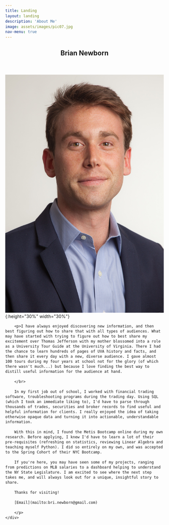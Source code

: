 ```yaml
---
title: Landing
layout: landing
description: 'About Me'
image: assets/images/pic07.jpg
nav-menu: true
---
```


<!-- Main -->
<div id="main">

<!-- One -->
<section id="one">
	<div class="inner">
		<header class="major">
			<h2>Brian Newborn</h2>
		</header>

![Me!](/assets/images/bn_headshot.jpg){:height="30%" width="30%"}

		<p>I have always enjoyed discovering new information, and then best figuring out how to share that with all types of audiences. What may have started with trying to figure out how to best share my excitement over Thomas Jefferson with my mother blossomed into a role as a University Tour Guide at the University of Virginia. There I had the chance to learn hundreds of pages of UVA history and facts, and then share it every day with a new, diverse audience. I gave almost 100 tours during my four years at school not for the glory (of which there wasn't much...) but because I love finding the best way to distill useful information for the audience at hand.

		</br>

		In my first job out of school, I worked with financial trading software, troubleshooting programs during the trading day. Using SQL (which I took an immediate liking to), I'd have to parse through thousands of trades, securities and broker records to find useful and helpful information for clients. I really enjoyed the idea of taking otherwise opaque data and turning it into actionable, understandable information.

		With this in mind, I found the Metis Bootcamp online during my own research. Before applying, I knew I'd have to learn a lot of their pre-requisites (refreshing on statistics, reviewing Linear Algebra and teaching myself Python). I did so entirely on my own, and was accepted to the Spring Cohort of their NYC Bootcamp.

		If you're here, you may have seen some of my projects, ranging from predictions on MLB salaries to a dashboard helping to understand the NY State Legislature. I am excited to see where the next step takes me, and will always look out for a unique, insightful story to share.

		Thanks for visiting!

		[Email](mailto:bri.newborn@gmail.com)

		</p>
	</div>
</section>

</div>
